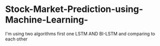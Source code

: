 # Stock-Market-Prediction-using-Machine-Learning-
I'm using two algorithms first one LSTM AND BI-LSTM  and comparing to each other
